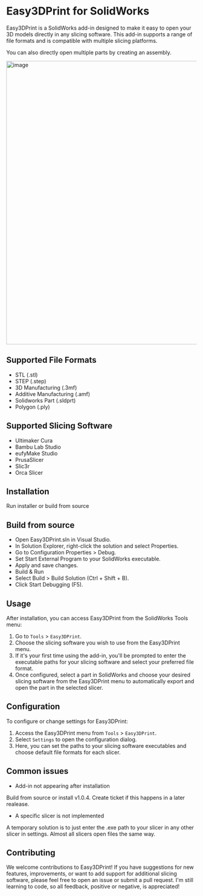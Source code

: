 # Easy3DPrint for SolidWorks

Easy3DPrint is a SolidWorks add-in designed to make it easy to open your 3D models directly in any slicing software. This add-in supports a range of file formats and is compatible with multiple slicing platforms.

You can also directly open multiple parts by creating an assembly.

<img width="750" alt="image" src="https://github.com/SalamiSimon/Easy3DPrint/assets/9504348/cd22afc3-f0ab-463e-bbd6-54b1f4f0ec9f">




## Supported File Formats

- STL (.stl)
- STEP (.step)
- 3D Manufacturing (.3mf)
- Additive Manufacturing (.amf)
- Solidworks Part (.sldprt)
- Polygon (.ply)

## Supported Slicing Software

- Ultimaker Cura
- Bambu Lab Studio
- eufyMake Studio
- PrusaSlicer
- Slic3r
- Orca Slicer

## Installation

Run installer or build from source

## Build from source
- Open Easy3DPrint.sln in Visual Studio.
- In Solution Explorer, right-click the solution and select Properties.
- Go to Configuration Properties > Debug.
- Set Start External Program to your SolidWorks executable.
- Apply and save changes.
- Build & Run
- Select Build > Build Solution (Ctrl + Shift + B).
- Click Start Debugging (F5).

## Usage

After installation, you can access Easy3DPrint from the SolidWorks Tools menu:

1. Go to `Tools` > `Easy3DPrint`.
2. Choose the slicing software you wish to use from the Easy3DPrint menu.
3. If it's your first time using the add-in, you'll be prompted to enter the executable paths for your slicing software and select your preferred file format.
4. Once configured, select a part in SolidWorks and choose your desired slicing software from the Easy3DPrint menu to automatically export and open the part in the selected slicer.

## Configuration

To configure or change settings for Easy3DPrint:

1. Access the Easy3DPrint menu from `Tools` > `Easy3DPrint`.
2. Select `Settings` to open the configuration dialog.
3. Here, you can set the paths to your slicing software executables and choose default file formats for each slicer.

## Common issues
- Add-in not appearing after installation
  
Build from source or install v1.0.4. Create ticket if this happens in a later realease.
- A specific slicer is not implemented
  
A temporary solution is to just enter the .exe path to your slicer in any other slicer in settings. Almost all slicers open files the same way.

## Contributing

We welcome contributions to Easy3DPrint! If you have suggestions for new features, improvements, or want to add support for additional slicing software, please feel free to open an issue or submit a pull request. I'm still learning to code, so all feedback, positive or negative, is appreciated!

